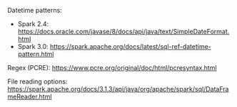Datetime patterns:

- Spark 2.4: https://docs.oracle.com/javase/8/docs/api/java/text/SimpleDateFormat.html
- Spark 3.0: https://spark.apache.org/docs/latest/sql-ref-datetime-pattern.html

Regex (PCRE): https://www.pcre.org/original/doc/html/pcresyntax.html

File reading options: https://spark.apache.org/docs/3.1.3/api/java/org/apache/spark/sql/DataFrameReader.html
